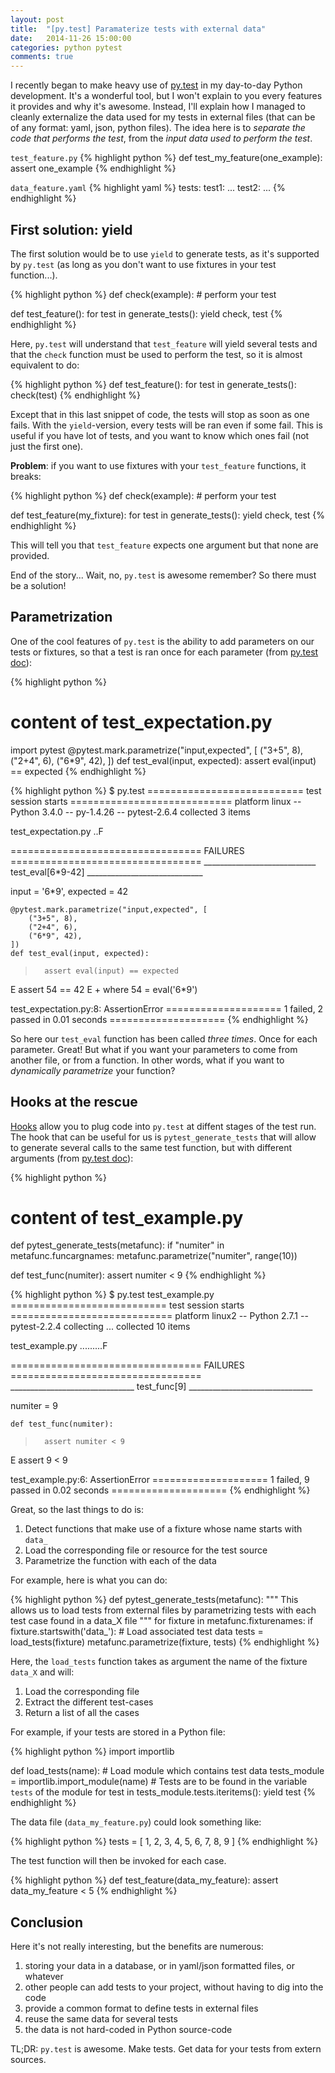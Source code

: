 ```yaml
---
layout: post
title:  "[py.test] Paramaterize tests with external data"
date:   2014-11-26 15:00:00
categories: python pytest
comments: true
---
```


I recently began to make heavy use of [py.test](http://pytest.org/latest/)
in my day-to-day Python development. It's a wonderful tool, but I won't
explain to you every features it provides and why it's awesome. Instead,
I'll explain how I managed to cleanly externalize the data used for my
tests in external files (that can be of any format: yaml, json, python
files). The idea here is to *separate the code that performs the test*,
from the *input data used to perform the test*.

`test_feature.py`
{% highlight python %}
def test_my_feature(one_example):
    assert one_example
{% endhighlight %}

`data_feature.yaml`
{% highlight yaml %}
tests:
    test1:
        ...
    test2:
        ...
{% endhighlight %}

## First solution: yield

The first solution would be to use `yield` to generate tests, as it's supported
by `py.test` (as long as you don't want to use fixtures in your test function...).

{% highlight python %}
def check(example):
    # perform your test

def test_feature():
    for test in generate_tests():
        yield check, test
{% endhighlight %}

Here, `py.test` will understand that `test_feature` will yield several tests and that
the `check` function must be used to perform the test, so it is almost equivalent to do:

{% highlight python %}
def test_feature():
    for test in generate_tests():
        check(test)
{% endhighlight %}

Except that in this last snippet of code, the tests will stop as soon as one fails.
With the `yield`-version, every tests will be ran even if some fail. This is useful
if you have lot of tests, and you want to know which ones fail (not just the first one).

__Problem__: if you want to use fixtures with your `test_feature` functions, it breaks:

{% highlight python %}
def check(example):
    # perform your test

def test_feature(my_fixture):
    for test in generate_tests():
        yield check, test
{% endhighlight %}

This will tell you that `test_feature` expects one argument but that none are provided.

End of the story...
Wait, no, `py.test` is awesome remember? So there must be a solution!

## Parametrization

One of the cool features of `py.test` is the ability to add parameters on our
tests or fixtures, so that a test is ran once for each parameter (from [py.test doc](http://pytest.org/latest/parametrize.html)):

{% highlight python %}
# content of test_expectation.py
import pytest
@pytest.mark.parametrize("input,expected", [
    ("3+5", 8),
    ("2+4", 6),
    ("6*9", 42),
])
def test_eval(input, expected):
    assert eval(input) == expected
{% endhighlight %}

{% highlight python %}
$ py.test
=========================== test session starts ============================
platform linux -- Python 3.4.0 -- py-1.4.26 -- pytest-2.6.4
collected 3 items

test_expectation.py ..F

================================= FAILURES =================================
____________________________ test_eval[6*9-42] _____________________________

input = '6*9', expected = 42

    @pytest.mark.parametrize("input,expected", [
        ("3+5", 8),
        ("2+4", 6),
        ("6*9", 42),
    ])
    def test_eval(input, expected):
>       assert eval(input) == expected
E       assert 54 == 42
E        +  where 54 = eval('6*9')

test_expectation.py:8: AssertionError
==================== 1 failed, 2 passed in 0.01 seconds ====================
{% endhighlight %}

So here our `test_eval` function has been called *three times*. Once for each parameter.
Great! But what if you want your parameters to come from another file, or from a function.
In other words, what if you want to *dynamically parametrize* your function?


## Hooks at the rescue

[Hooks](http://pytest.org/latest/plugins.html#well-specified-hooks) allow you to plug code into `py.test` at diffent stages of the test run.
The hook that can be useful for us is `pytest_generate_tests` that will allow
to generate several calls to the same test function, but with different arguments
(from [py.test doc](http://pytest.org/latest/funcargs.html#basic-generated-test-example)):

{% highlight python %}
# content of test_example.py
def pytest_generate_tests(metafunc):
    if "numiter" in metafunc.funcargnames:
        metafunc.parametrize("numiter", range(10))

def test_func(numiter):
    assert numiter < 9
{% endhighlight %}

{% highlight python %}
$ py.test test_example.py
=========================== test session starts ============================
platform linux2 -- Python 2.7.1 -- pytest-2.2.4
collecting ... collected 10 items

test_example.py .........F

================================= FAILURES =================================
_______________________________ test_func[9] _______________________________

numiter = 9

    def test_func(numiter):
>       assert numiter < 9
E       assert 9 < 9

test_example.py:6: AssertionError
==================== 1 failed, 9 passed in 0.02 seconds ====================
{% endhighlight %}

Great, so the last things to do is:

1. Detect functions that make use of a fixture whose name starts with `data_`
2. Load the corresponding file or resource for the test source
3. Parametrize the function with each of the data

For example, here is what you can do:

{% highlight python %}
def pytest_generate_tests(metafunc):
    """ This allows us to load tests from external files by
    parametrizing tests with each test case found in a data_X
    file """
    for fixture in metafunc.fixturenames:
        if fixture.startswith('data_'):
            # Load associated test data
            tests = load_tests(fixture)
            metafunc.parametrize(fixture, tests)
{% endhighlight %}

Here, the `load_tests` function takes as argument the name of the fixture `data_X`
and will:

1. Load the corresponding file
2. Extract the different test-cases
3. Return a list of all the cases

For example, if your tests are stored in a Python file:

{% highlight python %}
import importlib


def load_tests(name):
    # Load module which contains test data
    tests_module = importlib.import_module(name)
    # Tests are to be found in the variable `tests` of the module
    for test in tests_module.tests.iteritems():
        yield test
{% endhighlight %}

The data file (`data_my_feature.py`) could look something like:

{% highlight python %}
tests = [
    1,
    2,
    3,
    4,
    5,
    6,
    7,
    8,
    9
]
{% endhighlight %}

The test function will then be invoked for each case.

{% highlight python %}
def test_feature(data_my_feature):
    assert data_my_feature < 5
{% endhighlight %}

## Conclusion

Here it's not really interesting, but the benefits are numerous:

1. storing your data in a database, or in yaml/json formatted files, or whatever
2. other people can add tests to your project, without having to dig into the code
3. provide a common format to define tests in external files
4. reuse the same data for several tests
5. the data is not hard-coded in Python source-code


TL;DR: `py.test` is awesome. Make tests. Get data for your tests from extern sources.
